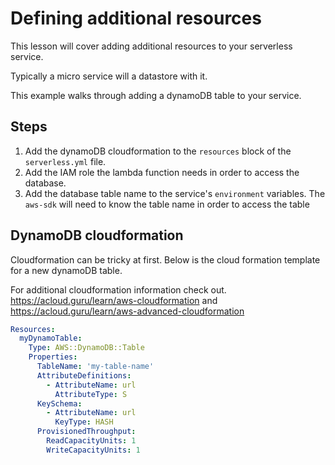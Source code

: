 # Defining additional resources

This lesson will cover adding additional resources to your serverless service.

Typically a micro service will a datastore with it.

This example walks through adding a dynamoDB table to your service.

## Steps

1. Add the dynamoDB cloudformation to the `resources` block of the `serverless.yml` file.
2. Add the IAM role the lambda function needs in order to access the database.
3. Add the database table name to the service's `environment` variables. The `aws-sdk` will need to know the table name in order to access the table

## DynamoDB cloudformation

Cloudformation can be tricky at first. Below is the cloud formation template for a new dynamoDB table.

For additional cloudformation information check out. https://acloud.guru/learn/aws-cloudformation and https://acloud.guru/learn/aws-advanced-cloudformation

```yml
Resources:
  myDynamoTable:
    Type: AWS::DynamoDB::Table
    Properties:
      TableName: 'my-table-name'
      AttributeDefinitions:
        - AttributeName: url
          AttributeType: S
      KeySchema:
        - AttributeName: url
          KeyType: HASH
      ProvisionedThroughput:
        ReadCapacityUnits: 1
        WriteCapacityUnits: 1
```
